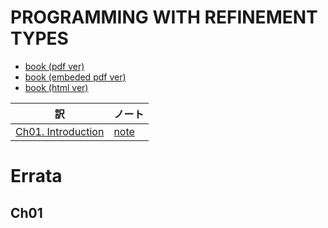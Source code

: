 # PROGRAMMING WITH REFINEMENT TYPES

- [book (pdf ver)](http://ucsd-progsys.github.io/liquidhaskell-tutorial/book.pdf)
- [book (embeded pdf ver)](https://github.com/ucsd-progsys/liquidhaskell-tutorial/blob/master/pdf/programming-with-refinement-types.pdf)
- [book (html ver)](http://ucsd-progsys.github.io/liquidhaskell-tutorial/01-intro.html)

訳 | ノート
--- | ---
[Ch01. Introduction](/haskell/LiquidHaskell/programming_with_refinement_types/ch01.md) | [note](/haskell/LiquidHaskell/programming_with_refinement_types/ch01-note.md)


# Errata

## Ch01
